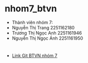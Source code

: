 # nhom7_btvn
- Thành viên nhóm 7:  
- Nguyễn Thị Trang 2251162180
- Trương Thị Ngọc Anh 2251161946
- Nguyễn Thị Ngọc Ánh 2251161950
# 
- [Link Git BTVN nhóm 7](https://github.com/trangthu-nguyen/nhom7_btvn)
